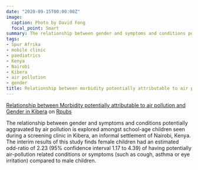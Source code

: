 ```yaml
---
date: "2020-09-15T00:00:00Z"
image:
  caption: Photo by David Fong
  focal_point: Smart
summary: The relationship between gender and symptoms and conditions potentially aggravated by air pollution is explored amongst school-age children seen during a screening clinic in Kibera, an informal settlement of Nairobi, Kenya. The interim results of this study finds female children had an estimated odd-ratio of 2.23 (95% confidence interval 1.17 to 4.39) of having potentially air-pollution related conditions or symptoms (such as cough, asthma or eye irritation) compared to male children.
tags:
- Spur Afrika
- mobile clinic
- paediatrics
- Kenya
- Nairobi
- Kibera
- air pollution
- gender
title: Relationship between morbidity potentially attributable to air pollution and gender in Kibera, Kenya.
---
```

[Relationship between Morbidity potentially attributable to air pollution and Gender in Kibera](https://rpubs.com/DavidFong/AirPollutionKiberaGender) on [Rpubs](https://rpubs.com)

The relationship between gender and symptoms and conditions potentially aggravated by air pollution is explored amongst school-age children seen during a screening clinic in Kibera, an informal settlement of Nairobi, Kenya. The interim results of this study finds female children had an estimated odd-ratio of 2.23 (95% confidence interval 1.17 to 4.39) of having potentially air-pollution related conditions or symptoms (such as cough, asthma or eye irritation) compared to male children.
